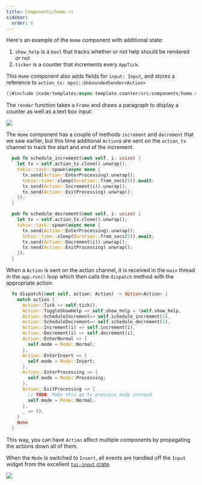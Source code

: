 ```yaml
---
title: Components/home.rs
sidebar:
  order: 6
---
```


Here's an example of the `Home` component with additional state:

1. `show_help` is a `bool` that tracks whether or not help should be rendered or not
1. `ticker` is a counter that increments every `AppTick`.

This `Home` component also adds fields for `input: Input`, and stores a reference to
`action_tx: mpsc::UnboundedSender<Action>`

```rust
{{#include @code/templates/async-template-counter/src/components/home.rs}}
```

The `render` function takes a `Frame` and draws a paragraph to display a counter as well as a text
box input:

![](https://user-images.githubusercontent.com/1813121/254134161-477b2182-a3ee-4be9-a180-1bcdc56c8a1d.png)

The `Home` component has a couple of methods `increment` and `decrement` that we saw earlier, but
this time additional `Action`s are sent on the `action_tx` channel to track the start and end of the
increment.

```rust
  pub fn schedule_increment(&mut self, i: usize) {
    let tx = self.action_tx.clone().unwrap();
    tokio::task::spawn(async move {
      tx.send(Action::EnterProcessing).unwrap();
      tokio::time::sleep(Duration::from_secs(5)).await;
      tx.send(Action::Increment(i)).unwrap();
      tx.send(Action::ExitProcessing).unwrap();
    });
  }

  pub fn schedule_decrement(&mut self, i: usize) {
    let tx = self.action_tx.clone().unwrap();
    tokio::task::spawn(async move {
      tx.send(Action::EnterProcessing).unwrap();
      tokio::time::sleep(Duration::from_secs(5)).await;
      tx.send(Action::Decrement(i)).unwrap();
      tx.send(Action::ExitProcessing).unwrap();
    });
  }
```

When a `Action` is sent on the action channel, it is received in the `main` thread in the
`app.run()` loop which then calls the `dispatch` method with the appropriate action:

```rust
  fn dispatch(&mut self, action: Action) -> Option<Action> {
    match action {
      Action::Tick => self.tick(),
      Action::ToggleShowHelp => self.show_help = !self.show_help,
      Action::ScheduleIncrement=> self.schedule_increment(1),
      Action::ScheduleDecrement=> self.schedule_decrement(1),
      Action::Increment(i) => self.increment(i),
      Action::Decrement(i) => self.decrement(i),
      Action::EnterNormal => {
        self.mode = Mode::Normal;
      },
      Action::EnterInsert => {
        self.mode = Mode::Insert;
      },
      Action::EnterProcessing => {
        self.mode = Mode::Processing;
      },
      Action::ExitProcessing => {
        // TODO: Make this go to previous mode instead
        self.mode = Mode::Normal;
      },
      _ => (),
    }
    None
  }
```

This way, you can have `Action` affect multiple components by propagating the actions down all of
them.

When the `Mode` is switched to `Insert`, all events are handled off the `Input` widget from the
excellent [`tui-input` crate](https://github.com/sayanarijit/tui-input).

![](https://user-images.githubusercontent.com/1813121/254444604-de8cfcfa-eeec-417a-a8b0-92a7ccb5fcb5.gif)
